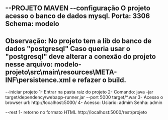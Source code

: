 --PROJETO MAVEN
--configuração
O projeto acesso o banco de dados mysql.
Porta: 3306
Schema: modelo
--
Observação: No projeto tem a lib do banco de dados "postgresql"
Caso queria usar o "postgresql" deve alterar a conexão do projeto nesse arquivo: modelo-projeto\src\main\resources\META-INF\persistence.xml
e refazer o build.
--

--iniciar projeto
1- Entrar na pasta raiz do projeto
2- Comando:
java -jar target/dependency/webapp-runner.jar --port 5000 target/*.war
3- Acesso o browser url: http://localhost:5000/
4- Acesso:
Usiario: admim
Senha: admin

--rest
1- retorno no formato HTML
http://localhost:5000/rest/projeto


